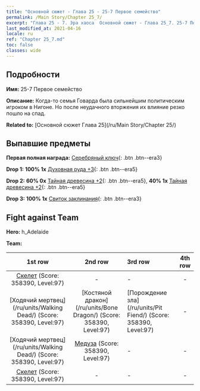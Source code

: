 ```yaml
---
title: "Основной сюжет - Глава 25 - 25-7 Первое семейство"
permalink: /Main Story/Chapter 25_7/
excerpt: "Глава 25 - 7. Эра хаоса  Основной сюжет - Глава 25_7. 25-7 Первое семейство"
last_modified_at: 2021-04-16
locale: ru
ref: "Chapter 25_7.md"
toc: false
classes: wide
---
```


## Подробности

 **Имя:** 25-7 Первое семейство

 **Описание:** Когда-то семья Говарда была сильнейшим политическим игроком в Нигоне. Но после неудачного вторжения их влияние резко пошло на спад.

 **Related to:** [Основной сюжет Глава 25](/ru/Main Story/Chapter 25/)

## Выпавшие предметы

 **Первая полная награда:** [Серебряный ключ](/ru/Items/con_693/){: .btn .btn--era3}

 **Drop 1:** **100% 1x** [Духовная руда +3](/ru/Items/mat_82/){: .btn .btn--era5}

 **Drop 2:** **60% 0x** [Тайная древесина +2](/ru/Items/mat_76/){: .btn .btn--era5}, **40% 1x** [Тайная древесина +2](/ru/Items/mat_76/){: .btn .btn--era5}

 **Drop 3:** **100% 1x** [Свиток заклинания](/ru/Items/con_694/){: .btn .btn--era3}


## Fight against Team
 **Hero:** h_Adelaide

 **Team:**


  | 1st row | 2nd row | 3rd row | 4th row |
  |:----:|:----:|:----|:----:|
  | [Скелет](/ru/units/Skeleton/) (Score: 358390, Level:97)  | - | - | - |
  | [Ходячий мертвец](/ru/units/Walking Dead/) (Score: 358390, Level:97)  | [Костяной дракон](/ru/units/Bone Dragon/) (Score: 358390, Level:97)  | [Порождение зла](/ru/units/Pit Fiend/) (Score: 358390, Level:97)  | - |
  | [Ходячий мертвец](/ru/units/Walking Dead/) (Score: 358390, Level:97)  | [Медуза](/ru/units/Medusa/) (Score: 358390, Level:97)  | - | - |
  | [Скелет](/ru/units/Skeleton/) (Score: 358390, Level:97)  | - | - | - |


